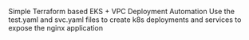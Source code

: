 Simple Terraform based EKS + VPC Deployment Automation
Use the test.yaml and svc.yaml files to create k8s deployments and services to expose the nginx application
